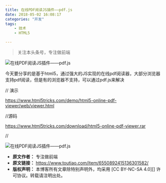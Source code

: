 ```yaml
---
title: 在线PDF阅读JS插件——pdf.js
date: 2018-05-02 16:08:17
categories: "开发"
tags:
	- 技术
	- HTML5

---
```


> 关注本头条号，专注做前端
> 

![在线PDF阅读JS插件——pdf.js][PDF_JS_pdf.js]

今天要分享的是基于html5，通过强大的JS实现的在线pdf阅读器，大部分浏览器支持pdf阅读，但是有的浏览器不支持，可以通过pdf.js来解决

// 演示

https://www.html5tricks.com/demo/html5-online-pdf-viewer/web/viewer.html

//源码

https://www.html5tricks.com/download/html5-online-pdf-viewer.rar

//

![在线PDF阅读JS插件——pdf.js][PDF_JS_pdf.js 1]


[PDF_JS_pdf.js]: /pro/os/crawler/3YQF-3MUY-6ZZJ.jpg
[PDF_JS_pdf.js 1]: /pro/os/crawler/MIUF-UZB3-EZJF.jpg
 *  **原文作者：** 专注做前端
 *  **原文链接：** https://www.toutiao.com/item/6550892415136301582/
 *  **版权声明：** 本博客所有文章除特别声明外，均采用 [CC BY-NC-SA 4.0][] 许可协议。转载请注明出处。